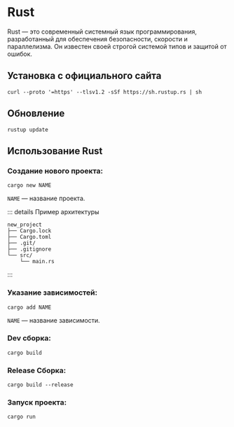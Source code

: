 # Rust

Rust — это современный системный язык программирования, разработанный для обеспечения безопасности, скорости и параллелизма. Он известен своей строгой системой типов и защитой от ошибок.

## Установка с официального сайта

```shell
curl --proto '=https' --tlsv1.2 -sSf https://sh.rustup.rs | sh
```

## Обновление 

```shell
rustup update
```

## Использование Rust

### Создание нового проекта:

```shell
cargo new NAME
```

`NAME` — название проекта.

::: details Пример архитектуры 
```shell
new_project
├── Cargo.lock
├── Cargo.toml
├── .git/
├── .gitignore
└── src/
    └── main.rs
```
:::

### Указание зависимостей:

```shell
cargo add NAME
```

`NAME` — название зависимости.

### Dev сборка:

```shell
cargo build
```

### Release Сборка:

```shell
cargo build --release
```

### Запуск проекта:

```shell
cargo run
```